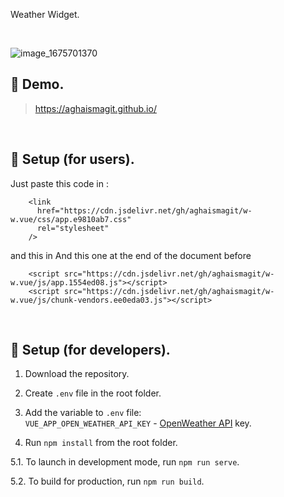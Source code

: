  Weather Widget.

<br/>

![image_1675701370](https://user-images.githubusercontent.com/49817117/217030952-898a7517-2569-415c-a390-bdca333db124.gif)



## 📍 Demo.


> https://aghaismagit.github.io/

<br/>

## 📍 Setup (for users).

Just paste this code in <head>:

```
    <link
      href="https://cdn.jsdelivr.net/gh/aghaismagit/w-w.vue/css/app.e9810ab7.css"
      rel="stylesheet"
    />
```
and this in And this one at the end of the document before </body>
```
    <script src="https://cdn.jsdelivr.net/gh/aghaismagit/w-w.vue/js/app.1554ed08.js"></script>
    <script src="https://cdn.jsdelivr.net/gh/aghaismagit/w-w.vue/js/chunk-vendors.ee0eda03.js"></script>
```

<br/>

## 📍 Setup (for developers).

1. Download the repository.

2. Create `.env` file in the root folder.

3. Add the variable to `.env` file: <br/>
   `VUE_APP_OPEN_WEATHER_API_KEY` - [OpenWeather API](https://openweathermap.org/api) key.<br/>

4. Run `npm install` from the root folder.

5.1. To launch in development mode, run `npm run serve`.

5.2. To build for production, run `npm run build`.
